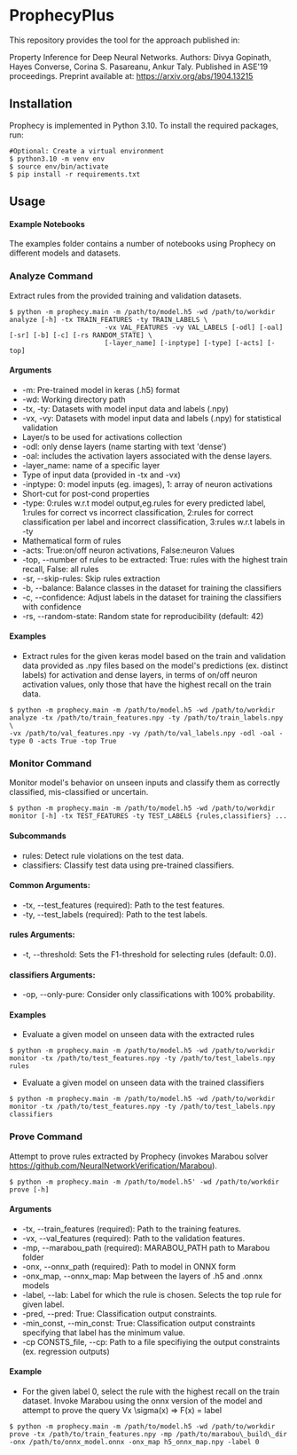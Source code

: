 # ProphecyPlus
This repository provides the tool for the approach published in:

Property Inference for Deep Neural Networks.
Authors: Divya Gopinath, Hayes Converse, Corina S. Pasareanu, Ankur Taly.
Published in ASE'19 proceedings. Preprint available at: https://arxiv.org/abs/1904.13215


## Installation
Prophecy is implemented in Python 3.10. To install the required packages, run:

```shell
#Optional: Create a virtual environment
$ python3.10 -m venv env
$ source env/bin/activate
$ pip install -r requirements.txt
```

## Usage

#### Example Notebooks
The examples folder contains a number of notebooks using Prophecy on different models and datasets.

### Analyze Command

Extract rules from the provided training and validation datasets.


```shell
$ python -m prophecy.main -m /path/to/model.h5 -wd /path/to/workdir analyze [-h] -tx TRAIN_FEATURES -ty TRAIN_LABELS \
						-vx VAL_FEATURES -vy VAL_LABELS [-odl] [-oal] [-sr] [-b] [-c] [-rs RANDOM_STATE] \
						[-layer_name] [-inptype] [-type] [-acts] [-top]
```

#### Arguments

- -m: Pre-trained model in keras (.h5) format
- -wd: Working directory path
- -tx, -ty: Datasets with model input data and labels (.npy) 
- -vx, -vy: Datasets with model input data and labels (.npy) for statistical validation
- Layer/s to be used for activations collection
- -odl: only dense layers (name starting with text 'dense')
- -oal: includes the activation layers associated with the dense layers.
- -layer_name: name of a specific layer
- Type of input data (provided in -tx and -vx)
- -inptype: 0: model inputs (eg. images), 1: array of neuron activations
- Short-cut for post-cond properties
- -type: 0:rules w.r.t model output,eg.rules for every predicted label, 1:rules for correct vs incorrect classification, 2:rules for correct classification per label and incorrect classification, 3:rules w.r.t labels in -ty
- Mathematical form of rules
- -acts: True:on/off neuron activations, False:neuron Values
- -top, --number of rules to be extracted: True: rules with the highest train recall, False: all rules
- -sr, --skip-rules: Skip rules extraction
- -b, --balance: Balance classes in the dataset for training the classifiers
- -c, --confidence: Adjust labels in the dataset for training the classifiers with confidence
- -rs, --random-state: Random state for reproducibility (default: 42)

#### Examples

- Extract rules for the given keras model based on the train and validation data provided as .npy files based on the model's predictions (ex. distinct labels) for activation and dense layers, in terms of on/off neuron activation values, only those that have the highest recall on the train data. 

```shell
$ python -m prophecy.main -m /path/to/model.h5 -wd /path/to/workdir analyze -tx /path/to/train_features.npy -ty /path/to/train_labels.npy \
-vx /path/to/val_features.npy -vy /path/to/val_labels.npy -odl -oal -type 0 -acts True -top True
```
### Monitor Command

Monitor model's behavior on unseen inputs and classify them as correctly classified, mis-classified or uncertain.

```shell
$ python -m prophecy.main -m /path/to/model.h5 -wd /path/to/workdir monitor [-h] -tx TEST_FEATURES -ty TEST_LABELS {rules,classifiers} ...
```

#### Subcommands
- rules: Detect rule violations on the test data.
- classifiers: Classify test data using pre-trained classifiers.


#### Common Arguments:
- -tx, --test_features (required): Path to the test features.
- -ty, --test_labels (required): Path to the test labels.


#### rules Arguments:
- -t, --threshold: Sets the F1-threshold for selecting rules (default: 0.0).

#### classifiers Arguments:
- -op, --only-pure: Consider only classifications with 100% probability.

#### Examples
- Evaluate a given model on unseen data with the extracted rules
```shell
$ python -m prophecy.main -m /path/to/model.h5 -wd /path/to/workdir monitor -tx /path/to/test_features.npy -ty /path/to/test_labels.npy rules
```

- Evaluate a given model on unseen data with the trained classifiers
```shell
$ python -m prophecy.main -m /path/to/model.h5 -wd /path/to/workdir monitor -tx /path/to/test_features.npy -ty /path/to/test_labels.npy classifiers 
```

### Prove Command

Attempt to prove rules extracted by Prophecy (invokes Marabou solver https://github.com/NeuralNetworkVerification/Marabou).

```shell
$ python -m prophecy.main -m /path/to/model.h5' -wd /path/to/workdir prove [-h]
```

#### Arguments

- -tx, --train_features (required): Path to the training features.
- -vx, --val_features (required): Path to the validation features.
- -mp, --marabou_path (required): MARABOU_PATH path to Marabou folder
- -onx, --onnx_path (required): Path to model in ONNX form
- -onx_map, --onnx_map: Map between the layers of .h5 and .onnx models
- -label, --lab: Label for which the rule is chosen. Selects the top rule for given label.
- -pred, --pred: True: Classification output constraints.
- -min_const, --min_const: True: Classification output constraints specifying that label has the minimum value.
- -cp CONSTS_file, --cp: Path to a file specifiying the output constraints (ex. regression outputs)


#### Example
- For the given label 0, select the rule with the highest recall on the train dataset. Invoke Marabou using the onnx version of the model and attempt to prove the query Vx \sigma(x) => F(x) = label
```shell
$ python -m prophecy.main -m /path/to/model.h5 -wd /path/to/workdir prove -tx /path/to/train_features.npy -mp /path/to/marabou\_build\_dir    -onx /path/to/onnx_model.onnx -onx_map h5_onnx_map.npy -label 0
```
